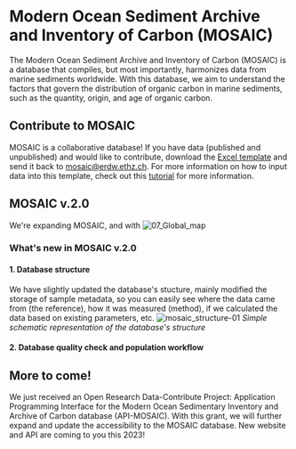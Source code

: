 # Modern Ocean Sediment Archive and Inventory of Carbon (MOSAIC)

The Modern Ocean Sediment Archive and Inventory of Carbon (MOSAIC) is a database that compiles, but most importantly, harmonizes data from marine sediments worldwide. With this database, we aim to understand the factors that govern the distribution of organic carbon in marine sediments, such as the quantity, origin, and age of organic carbon.

## Contribute to MOSAIC
MOSAIC is a collaborative database! If you have data (published and unpublished) and would like to contribute, download the [Excel template](https://github.com/sarah-paradis/MOSAIC/raw/main/Excel_templates/MOSAIC_input_excel_file_2022.xlsx) and send it back to mosaic@erdw.ethz.ch.
For more information on how to input data into this template, check out this [tutorial](/excel_template_tutorial.md) for more information.

## MOSAIC v.2.0

We're expanding MOSAIC, and with 
![07_Global_map](https://user-images.githubusercontent.com/15121054/222675614-172d31bf-3765-4421-9942-fba32316759b.jpg)

### What's new in MOSAIC v.2.0
#### 1. Database structure
We have slightly updated the database's stucture, mainly modified the storage of sample metadata, so you can easily see where the data came from (the reference), how it was measured (method), if we calculated the data based on existing parameters, etc.
![mosaic_structure-01](https://user-images.githubusercontent.com/15121054/222676833-d4a10ae4-120a-4a9f-9586-7521498e094a.jpg)
<em>Simple schematic representation of the database's structure</em>

#### 2. Database quality check and population workflow



## More to come!
We just received an Open Research Data-Contribute Project: Application Programming Interface for the Modern Ocean Sedimentary Inventory and Archive of Carbon database (API-MOSAIC). With this grant, we will further expand and update the accessibility to the MOSAIC database. New website and API are coming to you this 2023!
